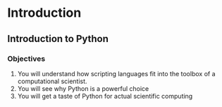 Introduction
============

Introduction to Python
------------

### Objectives

1. You will understand how scripting languages fit into the toolbox of
a computational scientist.
2. You will see why Python is a powerful choice
3. You will get a taste of Python for actual scientific computing



